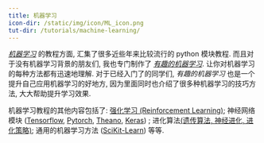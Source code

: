```yaml
---
title: 机器学习
icon-dir: /static/img/icon/ML_icon.png
tut-dir: /tutorials/machine-learning/
---
```

[*机器学习*]({{page.tut-dir}}) 的教程方面, 
汇集了很多近些年来比较流行的 python 模块教程. 
而且对于没有机器学习背景的朋友们, 我也专门制作了 [*有趣的机器学习*](/tutorials/machine-learning/ML-intro/). 
让你对机器学习的每种方法都有迅速地理解. 对于已经入门了的同学们, 
*有趣的机器学习* 也是一个提升自己应用机器学习的好地方,
因为里面同时也介绍了很多种机器学习的技巧方法, 大大帮助提升学习效果.

机器学习教程的其他内容包括了:
[强化学习 (Reinforcement Learning)](/tutorials/machine-learning/reinforcement-learning/);
神经网络模块 ([Tensorflow](/tutorials/machine-learning/tensorflow/), [Pytorch](/tutorials/machine-learning/torch/),
[Theano](/tutorials/machine-learning/theano/), [Keras](/tutorials/machine-learning/keras/)) ; 进化算法[(遗传算法, 神经进化, 进化策略)](/tutorials/machine-learning/evolutionary-algorithm/);
通用的机器学习方法 ([SciKit-Learn](/tutorials/machine-learning/sklearn/)) 等等.